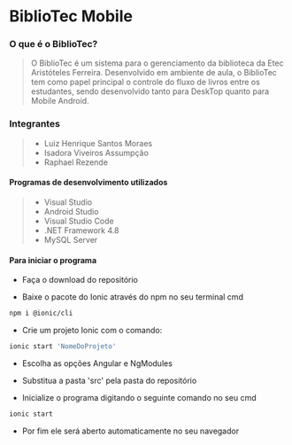 # BiblioTec Mobile

### O que é o BiblioTec?

> O BiblioTec é um sistema para o gerenciamento da biblioteca da Etec Aristóteles Ferreira. Desenvolvido em ambiente de aula, o BiblioTec tem como papel principal o controle do fluxo de livros entre os estudantes, sendo desenvolvido tanto para DeskTop quanto para Mobile Android.

### Integrantes

> -   Luiz Henrique Santos Moraes
> -   Isadora Viveiros Assumpção
> -   Raphael Rezende

#### Programas de desenvolvimento utilizados

> -   Visual Studio
> -   Android Studio
> -   Visual Studio Code
> -   .NET Framework 4.8
> -   MySQL Server

#### Para iniciar o programa 

-   Faça o download do repositório

-   Baixe o pacote do Ionic através do npm no seu terminal cmd
```sh
npm i @ionic/cli
```
-   Crie um projeto Ionic com o comando:
```sh
ionic start 'NomeDoProjeto'
```

-  Escolha as opções Angular e NgModules

-  Substitua a pasta 'src' pela pasta do repositório
 
-   Inicialize o programa digitando o seguinte comando no seu cmd
```sh
ionic start
```

-   Por fim ele será aberto automaticamente no seu navegador

<br/>
